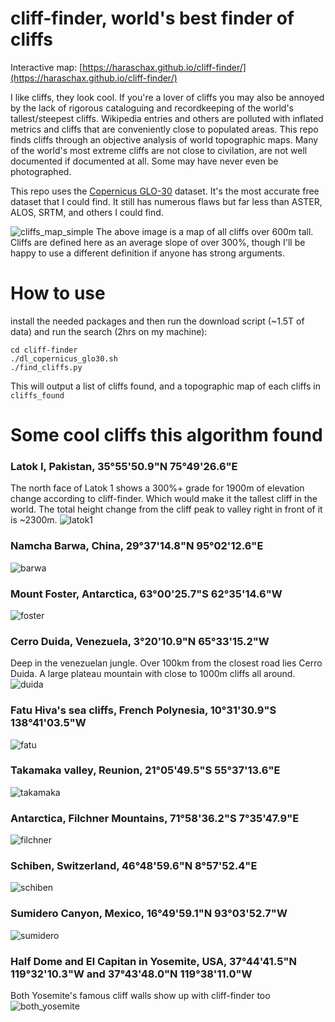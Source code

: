 # cliff-finder, world's best finder of cliffs
Interactive map: [https://haraschax.github.io/cliff-finder/](https://haraschax.github.io/cliff-finder/)

I like cliffs, they look cool. If you're a lover of cliffs you may also be annoyed by the lack of rigorous cataloguing and recordkeeping of the world's tallest/steepest cliffs. Wikipedia entries and others are polluted with inflated metrics and cliffs that are conveniently close to populated areas. This repo finds cliffs through an objective analysis of world topographic maps. Many of the world's most extreme cliffs are not close to civilation, are not well documented if documented at all. Some may have never even be photographed.

This repo uses the [Copernicus GLO-30](https://portal.opentopography.org/raster?opentopoID=OTSDEM.032021.4326.3) dataset. It's the most accurate free dataset that I could find. It still has numerous flaws but far less than ASTER, ALOS, SRTM, and others I could find.

![cliffs_map_simple](cliffs_map_simple.png)
The above image is a map of all cliffs over 600m tall. Cliffs are defined here as an average slope of over 300%, though I'll be happy to use a different definition if anyone has strong arguments.

# How to use
install the needed packages and then run the download script (~1.5T of data) and run the search (2hrs on my machine):
```
cd cliff-finder
./dl_copernicus_glo30.sh
./find_cliffs.py
```
This will output a list of cliffs found, and a topographic map of each cliffs in `cliffs_found`

# Some cool cliffs this algorithm found
### Latok I, Pakistan, 35°55'50.9"N 75°49'26.6"E
The north face of Latok 1 shows a 300%+ grade for 1900m of elevation change according to cliff-finder. Which would make it the tallest cliff in the world. The total height change from the cliff peak to valley right in front of it is ~2300m.
![latok1](cliff_pics/latok1_north_face.jpg)

### Namcha Barwa, China, 29°37'14.8"N 95°02'12.6"E
![barwa](cliff_pics/namcha_barwa_west.jpg)

### Mount Foster, Antarctica, 63°00'25.7"S 62°35'14.6"W
![foster](cliff_pics/foster.jpg)

### Cerro Duida, Venezuela, 3°20'10.9"N 65°33'15.2"W
Deep in the venezuelan jungle. Over 100km from the closest road lies Cerro Duida. A large plateau mountain with close to 1000m cliffs all around.
![duida](cliff_pics/duida.jpg)

### Fatu Hiva's sea cliffs, French Polynesia, 10°31'30.9"S 138°41'03.5"W
![fatu](cliff_pics/fatu_hiva.jpg)

### Takamaka valley, Reunion, 21°05'49.5"S 55°37'13.6"E
![takamaka](cliff_pics/takamaka.jpg)

### Antarctica, Filchner Mountains, 71°58'36.2"S 7°35'47.9"E
![filchner](cliff_pics/filchner.jpg)

### Schiben, Switzerland, 46°48'59.6"N 8°57'52.4"E
![schiben](cliff_pics/schiben.jpg)

### Sumidero Canyon, Mexico, 16°49'59.1"N 93°03'52.7"W
![sumidero](cliff_pics/sumidero.webp)

### Half Dome and El Capitan in Yosemite, USA, 37°44'41.5"N 119°32'10.3"W and 37°43'48.0"N 119°38'11.0"W
Both Yosemite's famous cliff walls show up with cliff-finder too
![both_yosemite](cliff_pics/both_yosemite.jpg)
